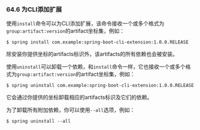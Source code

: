 ### 64.6 为CLI添加扩展

使用`install`命令可以为CLI添加扩展，该命令接收一个或多个格式为`group:artifact:version`的artifact坐标集，例如：
```shell
$ spring install com.example:spring-boot-cli-extension:1.0.0.RELEASE
```
除安装你提供坐标的artifacts标识外，该artifacts的所有依赖也会被安装。

使用`uninstall`可以卸载一个依赖，和`install`命令一样，它也接收一个或多个格式为`group:artifact:version`的artifact坐标集，例如：
```shell
$ spring uninstall com.example:spring-boot-cli-extension:1.0.0.RELEASE
```
它会通过你提供的坐标卸载相应的artifacts标识及它们的依赖。

为了卸载所有附加依赖，你可以使用`--all`选项，例如：
```shell
$ spring uninstall --all
```
